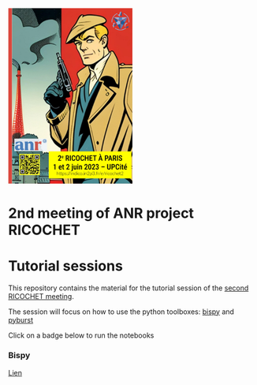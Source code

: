 <img src="Ricochet2.jpg" alt= “Ricochet2icon” width="50%" height="50%">

# 2nd meeting of ANR project RICOCHET
# Tutorial sessions

This repository contains the material for the tutorial session of the [second RICOCHET meeting](https://indico.in2p3.fr/event/29811/).

The session will focus on how to use the python toolboxes: [bispy](https://github.com/jflamant/bispy) and [pyburst](https://github.com/ecm0/pyburst)  

Click on a badge below to run the notebooks

### Bispy

[Lien](TutoRico2_bispy.ipynb)


